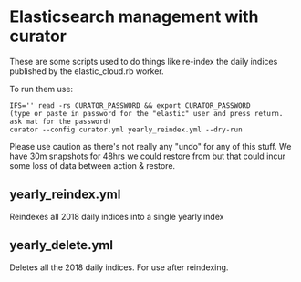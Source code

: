 # Elasticsearch management with curator

These are some scripts used to do things like re-index the daily indices published by the elastic_cloud.rb worker.

To run them use:

```
IFS='' read -rs CURATOR_PASSWORD && export CURATOR_PASSWORD
(type or paste in password for the "elastic" user and press return. ask mat for the password)
curator --config curator.yml yearly_reindex.yml --dry-run
```

Please use caution as there's not really any "undo" for any of this stuff. We have 30m snapshots for 48hrs we could restore from but that could incur some loss of data between action & restore.

## yearly_reindex.yml

Reindexes all 2018 daily indices into a single yearly index

## yearly_delete.yml

Deletes all the 2018 daily indices. For use after reindexing.
